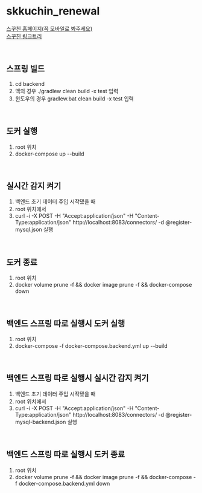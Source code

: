 # skkuchin_renewal
[스꾸친 홈페이지(꼭 모바일로 봐주세요)](https://www.skkuchin.com)
<br>
[스꾸친 링크트리](https://linktr.ee/skkuchin)

<br>

## 스프링 빌드
1. cd backend
2. 맥의 경우 ./gradlew clean build -x test 입력
3. 윈도우의 경우 gradlew.bat clean build -x test 입력

<br>

## 도커 실행
1. root 위치
2. docker-compose up --build

<br>

## 실시간 감지 켜기
1. 백엔드 초기 데이터 주입 시작됐을 때
2. root 위치에서
3. curl -i -X POST -H "Accept:application/json" -H  "Content-Type:application/json" http://localhost:8083/connectors/ -d @register-mysql.json 실행

<br>

## 도커 종료
1. root 위치
2. docker volume prune -f && docker image prune -f && docker-compose down

<br>

## 백엔드 스프링 따로 실행시 도커 실행
1. root 위치
2. docker-compose -f docker-compose.backend.yml up --build

<br>

## 백엔드 스프링 따로 실행시 실시간 감지 켜기
1. 백엔드 초기 데이터 주입 시작됐을 때
2. root 위치에서
3. curl -i -X POST -H "Accept:application/json" -H  "Content-Type:application/json" http://localhost:8083/connectors/ -d @register-mysql-backend.json 실행

<br>

## 백엔드 스프링 따로 실행시 도커 종료
1. root 위치
2. docker volume prune -f && docker image prune -f && docker-compose -f docker-compose.backend.yml down
